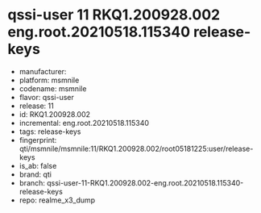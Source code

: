 # qssi-user 11 RKQ1.200928.002 eng.root.20210518.115340 release-keys
- manufacturer: 
- platform: msmnile
- codename: msmnile
- flavor: qssi-user
- release: 11
- id: RKQ1.200928.002
- incremental: eng.root.20210518.115340
- tags: release-keys
- fingerprint: qti/msmnile/msmnile:11/RKQ1.200928.002/root05181225:user/release-keys
- is_ab: false
- brand: qti
- branch: qssi-user-11-RKQ1.200928.002-eng.root.20210518.115340-release-keys
- repo: realme_x3_dump
